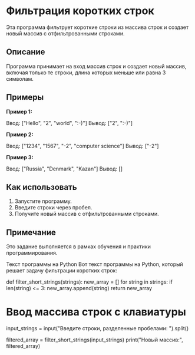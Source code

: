 # Фильтрация коротких строк

Эта программа фильтрует короткие строки из массива строк и создает новый массив с отфильтрованными строками.

## Описание

Программа принимает на вход массив строк и создает новый массив, включая только те строки, длина которых меньше или равна 3 символам.

## Примеры

**Пример 1:**


Ввод: ["Hello", "2", "world", ":-)"]
Вывод: ["2", ":-)"]


**Пример 2:**

Ввод: ["1234", "1567", "-2", "computer science"]
Вывод: ["-2"]


**Пример 3:**


Ввод: ["Russia", "Denmark", "Kazan"]
Вывод: []



## Как использовать

1. Запустите программу.
2. Введите строки через пробел.
3. Получите новый массив с отфильтрованными строками.

## Примечание

Это задание выполняется в рамках обучения и практики программирования.

Текст программы на Python
Вот текст программы на Python, который решает задачу фильтрации коротких строк:

def filter_short_strings(strings):
    new_array = []
    for string in strings:
        if len(string) <= 3:
            new_array.append(string)
    return new_array

# Ввод массива строк с клавиатуры
input_strings = input("Введите строки, разделенные пробелами: ").split()

filtered_array = filter_short_strings(input_strings)
print("Новый массив:", filtered_array)
